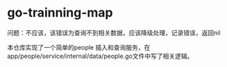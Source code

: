 # go-trainning-map
问题：不应该，该错误为查询不到相关数据，应该降级处理，记录错误，返回nil

本仓库实现了一个简单的people 插入和查询服务，在app/people/service/internal/data/people.go文件中写了相关逻辑。
